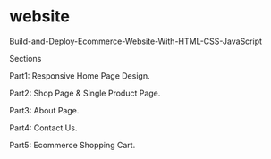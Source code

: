 # website

Build-and-Deploy-Ecommerce-Website-With-HTML-CSS-JavaScript

Sections

Part1: Responsive Home Page Design.

Part2: Shop Page & Single Product Page.

Part3: About Page.

Part4: Contact Us.

Part5: Ecommerce Shopping Cart.
